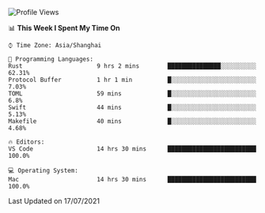 <!--START_SECTION:waka-->
![Profile Views](http://img.shields.io/badge/Profile%20Views-2-blue)

📊 **This Week I Spent My Time On** 

```text
⌚︎ Time Zone: Asia/Shanghai

💬 Programming Languages: 
Rust                     9 hrs 2 mins        ███████████████░░░░░░░░░░   62.31% 
Protocol Buffer          1 hr 1 min          █░░░░░░░░░░░░░░░░░░░░░░░░   7.03% 
TOML                     59 mins             █░░░░░░░░░░░░░░░░░░░░░░░░   6.8% 
Swift                    44 mins             █░░░░░░░░░░░░░░░░░░░░░░░░   5.13% 
Makefile                 40 mins             █░░░░░░░░░░░░░░░░░░░░░░░░   4.68%

🔥 Editors: 
VS Code                  14 hrs 30 mins      █████████████████████████   100.0%

💻 Operating System: 
Mac                      14 hrs 30 mins      █████████████████████████   100.0%

```


 Last Updated on 17/07/2021
<!--END_SECTION:waka-->
